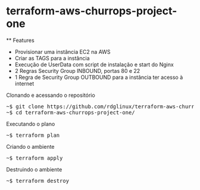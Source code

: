 # terraform-aws-churrops-project-one

** Features

* Provisionar uma instância EC2 na AWS
* Criar as TAGS para a instância
* Execução de UserData com script de instalação e start do Nginx
* 2 Regras Security Group INBOUND, portas 80 e 22
* 1 Regra de Security Group OUTBOUND para a instância ter acesso à internet

Clonando e acessando o repositório

<pre>~$ git clone https://github.com/rdglinux/terraform-aws-churrops-project-one.git
~$ cd terraform-aws-churrops-project-one/</pre>

Executando o plano

<pre>~$ terraform plan</pre>

Criando o ambiente

<pre>~$ terraform apply</pre>

Destruindo o ambiente

<pre>~$ terraform destroy</pre>
